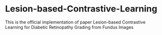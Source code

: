 # Lesion-based-Contrastive-Learning
This is the official implementation of paper Lesion-based Contrastive Learning for Diabetic Retinopathy Grading from Fundus Images
